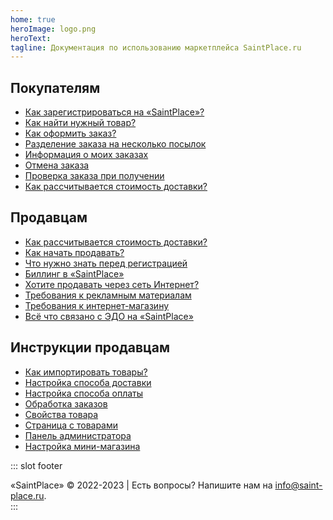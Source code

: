 ```yaml
---
home: true
heroImage: logo.png
heroText:  
tagline: Документация по использованию маркетплейса SaintPlace.ru
---
```


<div class="features">
  <div class="feature">
    <h2>Покупателям</h2>
    <ul>
        <li><a href="/pokupatelyam/registraciya/kak-zaregistrirovatsya-na-saintplace.html">Как зарегистрироваться на «SaintPlace»?</a></li>
        <li><a href="/pokupatelyam/zakazy/kak-najti-nuzhnyj-tovar.html">Как найти нужный товар?</a></li>
        <li><a href="/pokupatelyam/zakazy/kak-oformit-zakaz.html">Как оформить заказ?</a></li>
        <li><a href="/pokupatelyam/zakazy/razdelenie-zakaza-na-neskolko-posylok.html">Разделение заказа на несколько посылок</a></li>
        <li><a href="/pokupatelyam/zakazy/informaciya-o-moikh-zakazakh.html">Информация о моих заказах</a></li>
        <li><a href="/pokupatelyam/zakazy/otmena-zakaza.html">Отмена заказа</a></li>
        <li><a href="/pokupatelyam/zakazy/proverka-zakaza-pri-poluchenii.html">Проверка заказа при получении</a></li>
        <li><a href="/pokupatelyam/dostavka/kak-rasschityvaetsya-stoimost-dostavki.html">Как рассчитывается стоимость доставки?</a></li>
    </ul>
  </div>
  <div class="feature">
    <h2>Продавцам</h2>
    <ul>
        <li><a href="/prodavcam/registraciya-v-kachestve-prodavca.html">Как рассчитывается стоимость доставки?</a></li>
        <li><a href="/prodavcam/kak-nachat-prodavat.html">Как начать продавать?</a></li>
        <li><a href="/prodavcam/kak-nachat-prodavat.html">Что нужно знать перед регистрацией</a></li>
        <li><a href="/prodavcam/billing-v-saintplace.html">Биллинг в «SaintPlace»</a></li>
        <li><a href="/prodavcam/khotite-prodavat-cherez-set-internet.html">Хотите продавать через сеть Интернет?</a></li>
        <li><a href="/prodavcam/trebovaniya-k-reklamnym-materialam.html">Требования к рекламным материалам</a></li>
        <li><a href="/trebovaniya-k-internet-magazinam/">Требования к интернет-магазину</a></li>
        <li><a href="/prodavcam/vsyo-chto-svyazano-s-ehdo-na-saintplace.html">Всё что связано с ЭДО на «SaintPlace»</a></li>
    </ul>
  </div>
  <div class="feature">
    <h2>Инструкции продавцам</h2>
    <ul>
        <li><a href="/prodavcam/instrukcii/import-export/import-tovarov-yml.html">Как импортировать товары?</a></li>
        <li><a href="/prodavcam/instrukcii/dostavka/nastrojka-sposoba-dostavki.html">Настройка способа доставки</a></li>
        <li><a href="/prodavcam/instrukcii/dostavka/nastrojka-sposoba-oplaty.html">Настройка способа оплаты</a></li>
        <li><a href="/prodavcam/instrukcii/zakazy/obrabotka-zakazov.html">Обработка заказов</a></li>
        <li><a href="/prodavcam/instrukcii/tovary/svojstva-tovara.html">Свойства товара</a></li>
        <li><a href="/prodavcam/instrukcii/tovary/stranica-s-tovarami.html">Страница с товарами</a></li>
        <li><a href="/prodavcam/instrukcii/nachalo-raboty/panel-administratora.html">Панель администратора</a></li>
        <li><a href="/prodavcam/instrukcii/nachalo-raboty/nastrojka-mini-magazina.html">Настройка мини-магазина</a></li>
    </ul>
  </div>
</div>

::: slot footer
<div>
    «SaintPlace» © 2022-2023 | Есть вопросы? Напишите нам на <a href="mailto:info@saint-place.ru">info@saint-place.ru</a>.
</div>
:::